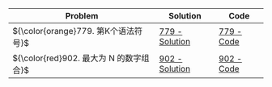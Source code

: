 |Problem|Solution|Code|
|-|-|-|
|${\color{orange}779. 第K个语法符号}$|[779 - Solution](./779-k-th-symbol-in-grammar/solution.md)|[779 - Code](./779-k-th-symbol-in-grammar/solution.c)|
|${\color{red}902. 最大为 N 的数字组合}$|[902 - Solution](./902-numbers-at-most-n-given-digit-set/solution.md)|[902 - Code](./902-numbers-at-most-n-given-digit-set/solution.c)|